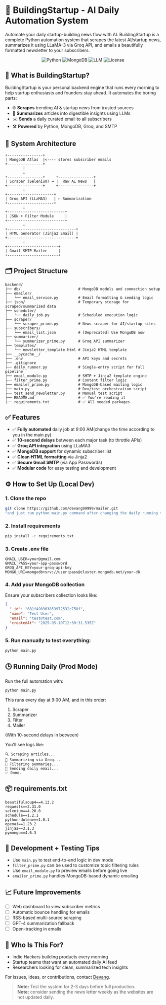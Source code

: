 # 🚀 BuildingStartup - AI Daily Automation System

Automate your daily startup-building news flow with AI. BuildingStartup is a complete Python automation system that scrapes the latest AI/startup news, summarizes it using LLaMA-3 via Groq API, and emails a beautifully formatted newsletter to your subscribers.

<div align="center">
  
  
  ![Python](https://img.shields.io/badge/Python-3.9%2B-brightgreen)
  ![MongoDB](https://img.shields.io/badge/MongoDB-Atlas-green)
  ![LLM](https://img.shields.io/badge/LLM-LLaMA--3-orange)
  ![License](https://img.shields.io/badge/License-MIT-blue)
  
</div>

## 🧠 What is BuildingStartup?

BuildingStartup is your personal backend engine that runs every morning to help startup enthusiasts and founders stay ahead. It automates the boring parts:

- 🌐 **Scrapes** trending AI & startup news from trusted sources
- 📝 **Summarizes** articles into digestible insights using LLMs
- ✉️ **Sends** a daily curated email to all subscribers
- 🛠️ **Powered** by Python, MongoDB, Groq, and SMTP

## 🔁 System Architecture

```
+----------------+
| MongoDB Atlas  |<---- stores subscriber emails
+----------------+
        |
        ↓
+----------------+     +----------------+
| Scraper (Selenium) → |  Raw AI News   |
+----------------+     +----------------+
        ↓
+---------------------+
| Groq API (LLaMA3)   | ← Summarization
+---------------------+
        ↓
+--------------------------+
| JSON + Filter Module     |
+--------------------------+
        ↓
+-------------------------------+
| HTML Generator (Jinja2 Email) |
+-------------------------------+
        ↓
+-----------------------+
| Gmail SMTP Mailer     |
+-----------------------+
```

## 🗂️ Project Structure

```
backend/
├── db/                          # MongoDB models and connection setup
├── emailer/
│   └── email_service.py         # Email formatting & sending logic
├── json/                        # Temporary storage for scraped/summarized data
├── scheduler/
│   └── daily_job.py             # Scheduled execution logic
├── scraper/
│   └── scraper_prime.py         # News scraper for AI/startup sites
├── subscribers/
│   └── email_list.json          # [Deprecated] Use MongoDB now
├── summarizer/
│   └── summerizer_prime.py      # Groq API summarizer
├── templates/
│   └── newsletter_template.html # Jinja2 HTML template
├── __pycache__/
├── .env                         # API keys and secrets
├── .gitignore
├── daily_runner.py              # Single-entry script for full pipeline
├── email_module.py              # SMTP + Jinja2 template engine
├── filter_prime.py              # Content filter logic
├── emailer_prime.py             # MongoDB-based mailing logic
├── main.py                      # Dev/test orchestration script
├── test_send_newsletter.py      # Manual test script
├── README.md                    # ✅ You're reading it
├── requirements.txt             # ✅ All needed packages
```

## ✅ Features

- ✅ **Fully automated** daily job at 9:00 AM(change the time according to you in the main.py)
- ✅ **10-second delays** between each major task (to throttle APIs)
- ✅ **Groq API integration** using LLaMA3
- ✅ **MongoDB support** for dynamic subscriber list
- ✅ **Clean HTML formatting** via Jinja2
- ✅ **Secure Gmail SMTP** (via App Passwords)
- ✅ **Modular code** for easy testing and development

## ⚙️ How to Set Up (Local Dev)

### 1. Clone the repo
```bash
git clone https://github.com/devang99999/mailer.git
"and just run python main.py command after changing the daily running time in the main.py"
```

### 2. Install requirements
```bash
pip install -r requirements.txt
```

### 3. Create .env file
```env
GMAIL_USER=your@gmail.com
GMAIL_PASS=your-app-password
GROQ_API_KEY=your-groq-api-key
MONGO_URI=mongodb+srv://user:pass@cluster.mongodb.net/your-db
```

### 4. Add your MongoDB collection
Ensure your subscribers collection looks like:

```json
{
  "_id": "681f490363853972532c758f",
  "name": "Test User",
  "email": "test@test.com",
  "createdAt": "2025-05-10T12:39:31.535Z"
}
```

### 5. Run manually to test everything:
```bash
python main.py
```

## 🕒 Running Daily (Prod Mode)

Run the full automation with:

```bash
python main.py
```

This runs every day at 9:00 AM, and in this order:

1. Scraper
2. Summarizer
3. Filter
4. Mailer

(With 10-second delays in between)

You'll see logs like:

```
🔍 Scraping articles...
📝 Summarizing via Groq...
🔎 Filtering summaries...
📧 Sending daily email...
✅ Done.
```

## 📦 requirements.txt

```
beautifulsoup4==4.12.2
requests==2.31.0
selenium==4.20.0
schedule==1.2.1
python-dotenv==1.0.1
openai==1.23.2
jinja2==3.1.3
pymongo==4.6.3
```

## 🧪 Development + Testing Tips

- Use `main.py` to test end-to-end logic in dev mode
- `filter_prime.py` can be used to customize topic filtering rules
- Use `email_module.py` to preview emails before going live
- `emailer_prime.py` handles MongoDB-based dynamic emailing

## 📈 Future Improvements

- [ ] Web dashboard to view subscriber metrics
- [ ] Automatic bounce handling for emails
- [ ] RSS-based multi-source scraping
- [ ] GPT-4 summarization fallback
- [ ] Open-tracking in emails

## 🧠 Who Is This For?

- Indie Hackers building products every morning
- Startup teams that want an automated daily AI feed
- Researchers looking for clean, summarized tech insights



For issues, ideas, or contributions, contact <a href="https://www.linkedin.com/in/webdevanggandhi/">Devang</a>.

> **Note:** Test the system for 2-3 days before full production.<br/>
> **Note:** consider sending the news letter weekly as the websites are not updated daily.
